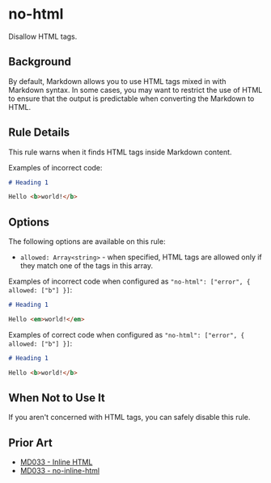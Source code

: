 # no-html

Disallow HTML tags.

## Background

By default, Markdown allows you to use HTML tags mixed in with Markdown syntax. In some cases, you may want to restrict the use of HTML to ensure that the output is predictable when converting the Markdown to HTML.

## Rule Details

This rule warns when it finds HTML tags inside Markdown content.

Examples of incorrect code:

```markdown
# Heading 1

Hello <b>world!</b>
```

## Options

The following options are available on this rule:

* `allowed: Array<string>` - when specified, HTML tags are allowed only if they match one of the tags in this array.

Examples of incorrect code when configured as `"no-html": ["error", { allowed: ["b"] }]`:

```markdown
# Heading 1

Hello <em>world!</em>
```

Examples of correct code when configured as `"no-html": ["error", { allowed: ["b"] }]`:

```markdown
# Heading 1

Hello <b>world!</b>
```

## When Not to Use It

If you aren't concerned with HTML tags, you can safely disable this rule.

## Prior Art

* [MD033 - Inline HTML](https://github.com/markdownlint/markdownlint/blob/main/docs/RULES.md#md033---inline-html)
* [MD033 - no-inline-html](https://github.com/DavidAnson/markdownlint/blob/main/doc/md033.md)
